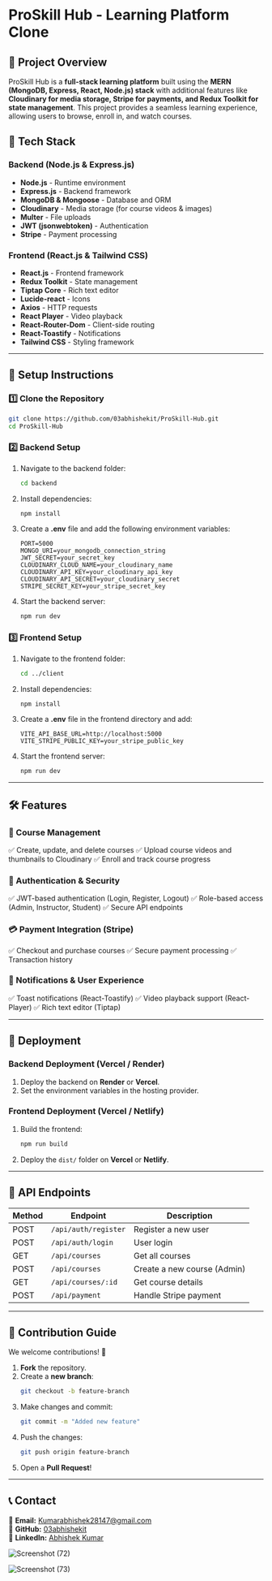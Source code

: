# ProSkill Hub - Learning Platform Clone

## 📌 Project Overview
ProSkill Hub is a **full-stack learning platform** built using the **MERN (MongoDB, Express, React, Node.js) stack** with additional features like **Cloudinary for media storage, Stripe for payments, and Redux Toolkit for state management**. This project provides a seamless learning experience, allowing users to browse, enroll in, and watch courses.

## 🚀 Tech Stack

### **Backend (Node.js & Express.js)**
- **Node.js** - Runtime environment
- **Express.js** - Backend framework
- **MongoDB & Mongoose** - Database and ORM
- **Cloudinary** - Media storage (for course videos & images)
- **Multer** - File uploads
- **JWT (jsonwebtoken)** - Authentication
- **Stripe** - Payment processing

### **Frontend (React.js & Tailwind CSS)**
- **React.js** - Frontend framework
- **Redux Toolkit** - State management
- **Tiptap Core** - Rich text editor
- **Lucide-react** - Icons
- **Axios** - HTTP requests
- **React Player** - Video playback
- **React-Router-Dom** - Client-side routing
- **React-Toastify** - Notifications
- **Tailwind CSS** - Styling framework

---

## 🔧 Setup Instructions
### **1️⃣ Clone the Repository**
```sh
git clone https://github.com/03abhishekit/ProSkill-Hub.git
cd ProSkill-Hub
```

### **2️⃣ Backend Setup**
1. Navigate to the backend folder:
   ```sh
   cd backend
   ```
2. Install dependencies:
   ```sh
   npm install
   ```
3. Create a **.env** file and add the following environment variables:
   ```env
   PORT=5000
   MONGO_URI=your_mongodb_connection_string
   JWT_SECRET=your_secret_key
   CLOUDINARY_CLOUD_NAME=your_cloudinary_name
   CLOUDINARY_API_KEY=your_cloudinary_api_key
   CLOUDINARY_API_SECRET=your_cloudinary_secret
   STRIPE_SECRET_KEY=your_stripe_secret_key
   ```
4. Start the backend server:
   ```sh
   npm run dev
   ```

### **3️⃣ Frontend Setup**
1. Navigate to the frontend folder:
   ```sh
   cd ../client
   ```
2. Install dependencies:
   ```sh
   npm install
   ```
3. Create a **.env** file in the frontend directory and add:
   ```env
   VITE_API_BASE_URL=http://localhost:5000
   VITE_STRIPE_PUBLIC_KEY=your_stripe_public_key
   ```
4. Start the frontend server:
   ```sh
   npm run dev
   ```

---

## 🛠 Features
### **📝 Course Management**
✅ Create, update, and delete courses
✅ Upload course videos and thumbnails to Cloudinary
✅ Enroll and track course progress

### **👤 Authentication & Security**
✅ JWT-based authentication (Login, Register, Logout)
✅ Role-based access (Admin, Instructor, Student)
✅ Secure API endpoints

### **💳 Payment Integration (Stripe)**
✅ Checkout and purchase courses
✅ Secure payment processing
✅ Transaction history

### **📢 Notifications & User Experience**
✅ Toast notifications (React-Toastify)
✅ Video playback support (React-Player)
✅ Rich text editor (Tiptap)

---

## 🚀 Deployment
### **Backend Deployment (Vercel / Render)**
1. Deploy the backend on **Render** or **Vercel**.
2. Set the environment variables in the hosting provider.

### **Frontend Deployment (Vercel / Netlify)**
1. Build the frontend:
   ```sh
   npm run build
   ```
2. Deploy the `dist/` folder on **Vercel** or **Netlify**.

---

## 📜 API Endpoints
| Method | Endpoint               | Description                      |
|--------|------------------------|----------------------------------|
| POST   | `/api/auth/register`   | Register a new user             |
| POST   | `/api/auth/login`      | User login                      |
| GET    | `/api/courses`         | Get all courses                 |
| POST   | `/api/courses`         | Create a new course (Admin)     |
| GET    | `/api/courses/:id`     | Get course details              |
| POST   | `/api/payment`         | Handle Stripe payment           |

---

## 📌 Contribution Guide
We welcome contributions! 🚀
1. **Fork** the repository.
2. Create a **new branch**:
   ```sh
   git checkout -b feature-branch
   ```
3. Make changes and commit:
   ```sh
   git commit -m "Added new feature"
   ```
4. Push the changes:
   ```sh
   git push origin feature-branch
   ```
5. Open a **Pull Request**!

---

## 📞 Contact
📧 **Email:** Kumarabhishek28147@gmail.com  
🔗 **GitHub:** [03abhishekit](https://github.com/03abhishekit)  
🔗 **LinkedIn:** [Abhishek Kumar](https://www.linkedin.com/in/abhishek6837/)








![Screenshot (72)](https://github.com/user-attachments/assets/dde20521-524e-4b6e-8795-5fa91716e979)


![Screenshot (73)](https://github.com/user-attachments/assets/0909e638-63e2-4fe4-9f2d-dc481943977f)



